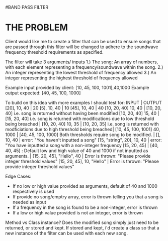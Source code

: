 #BAND PASS FILTER
# THE PROBLEM
Client would like me to create a filter that can be used to ensure songs that are passed through this filter will be changed to adhere to the soundwave frequency threshold requirements as specified. 

The filter will take 3 arguments/ inputs 
1.) The song: An array of numbers, with each element representing a frequency/soundwave within the song. 
2.) An integer representing the lowest threshold of frequency allowed
3.) An integer representing the highest threshold of frequency allowed

Example input provided by client:
[10, 45, 100, 1001],40,1000
Example output expected:
[40, 45, 100, 1000]

To build on this idea with more examples I should test for:
INPUT                        | OUTPUT
[20], 10, 40                 | 20
[5], 10, 40                  | 10
[45], 10, 40                 | 40
[10, 20, 40] 10, 40          | [10, 20, 40] i.e. song is returned without having been modified
[10, 20, 40] 15, 40          | [15, 20, 40] i.e. song is returned with modifications due to   low threshold being breached |
[10, 20, 40] 10, 35          | [10, 20, 35] i.e. song is returned with modficiations due to high threshold being breached|
[10, 45, 100, 1001] 40, 1000 | [40, 45, 100, 1000] Both thresholds require song to be modified.                    |
[], 10, 40                   | error: "You haven't inputted a song"
[15, "string", 20], 10, 40   | error: "You have inputted a song with a non-integer frequency
[15, 20, 45]                 | [40, 40, 45] : Default low and high value of 40 and 1000 if not inputted as arguments.       |
[15, 20, 45], "Hello", 40    | Error is thrown: "Please provide integer threshold values"
[15, 20, 45], 10, "Hello"    | Error is thrown: "Please provide integer threshold values"

Edge Cases:
- If no low or high value provided as arguments, default of 40 and 1000 respectively is used
- If provide no song/emptry array, error is thrown telling you that a song is needed as input
- If a frequency in the song is found to be a non-integer, error is thrown 
- If a low or high value provided is not an integer, error is thrown  

Method vs Class instance?
Does the modified song simply just need to be returned, or stored and kept. If stored and kept, i'd create a class so that a new instance of the filter can be used with each new song. 
